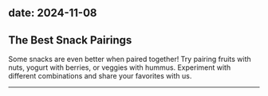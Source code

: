 date: 2024-11-08
---

## The Best Snack Pairings  
Some snacks are even better when paired together! Try pairing fruits with nuts, yogurt with berries, or veggies with hummus. Experiment with different combinations and share your favorites with us.

---
